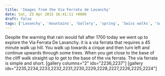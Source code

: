 ```yaml
---
title: 'Images from the Via Ferrata de Lavanchy'
date: Sat, 25 Apr 2015 16:41:11 +0000
draft: false
tags: ['Lavanchy', 'mountains', 'Gallery', 'spring', 'Swiss walks', 'switzerland', 'Switzerland', 'vaud', 'Via Ferrata', 'via ferrata']
---
```


Despite the warning that rain would fall after 1700 today we went up to explore the Via Ferrata De Lavanchy. it is a via ferrata that requires a 45 minute walk up hill. You walk up towards a cirque and then turn left and continue upwards through some trees. When you get close to the base of the cliff walk straight up to get to the base of the via ferrata. The via ferrata is simple and short. \[gallery columns="2" ids="2236,2237"\] \[gallery ids="2235,2234,2233,2232,2231,2230,2229,2228,2227,2226,2225,2224"\]